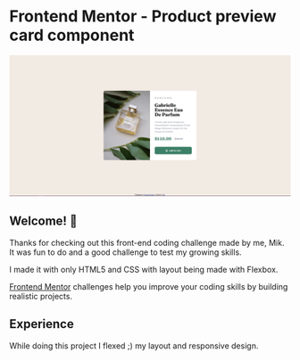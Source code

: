 # Frontend Mentor - Product preview card component

![Design preview for the Product preview card component coding challenge](image.png)

## Welcome! 👋

Thanks for checking out this front-end coding challenge made by me, Mik. It was fun to do and a good challenge to test my growing skills.

I made it with only HTML5 and CSS with layout being made with Flexbox.

[Frontend Mentor](https://www.frontendmentor.io) challenges help you improve your coding skills by building realistic projects.

## Experience
While doing this project I flexed ;) my layout and responsive design. 


